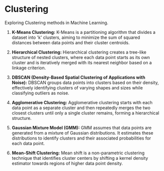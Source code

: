# Clustering
Exploring Clustering methods in Machine Learning. 

1. **K-Means Clustering:**
   K-Means is a partitioning algorithm that divides a dataset into 'k' clusters, aiming to minimize the sum of squared distances between data points and their cluster centroids.

2. **Hierarchical Clustering:**
   Hierarchical clustering creates a tree-like structure of nested clusters, where each data point starts as its own cluster and is iteratively merged with its nearest neighbor based on a linkage criterion.

3. **DBSCAN (Density-Based Spatial Clustering of Applications with Noise):**
   DBSCAN groups data points into clusters based on their density, effectively identifying clusters of varying shapes and sizes while classifying outliers as noise.

4. **Agglomerative Clustering:**
   Agglomerative clustering starts with each data point as a separate cluster and then repeatedly merges the two closest clusters until only a single cluster remains, forming a hierarchical structure.

5. **Gaussian Mixture Model (GMM):**
   GMM assumes that data points are generated from a mixture of Gaussian distributions. It estimates these distributions to identify clusters and their associated probabilities for each data point.

6. **Mean-Shift Clustering:**
   Mean shift is a non-parametric clustering technique that identifies cluster centers by shifting a kernel density estimator towards regions of higher data point density.
